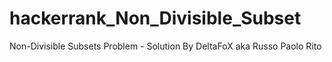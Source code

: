 # hackerrank_Non_Divisible_Subset
Non-Divisible Subsets Problem - Solution By DeltaFoX aka Russo Paolo Rito
